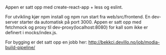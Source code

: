 Appen er satt opp med create-react-app + less og eslint.

For utvikling kjør npm install og npm run start fra web/src/frontend. En dev-server starter da automatisk på port 3000. 
Appen er satt opp med fetchmock og proxy til dev-proxy(localhost:8080) for kall som ikke er definert i mocks/index.js.

For bygging er det satt opp en jobb her: http://bekkci.devillo.no/job/modia-build-pipeline/